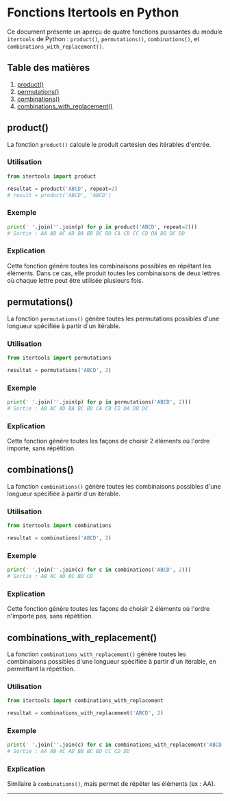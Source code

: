 # Fonctions Itertools en Python

Ce document présente un aperçu de quatre fonctions puissantes du module `itertools` de Python : `product()`,
`permutations()`, `combinations()`, et `combinations_with_replacement()`.

## Table des matières

1. [product()](#product)
2. [permutations()](#permutations)
3. [combinations()](#combinations)
4. [combinations_with_replacement()](#combinations_with_replacement)

## product()

La fonction `product()` calcule le produit cartésien des itérables d'entrée.

### Utilisation

```python
from itertools import product

resultat = product('ABCD', repeat=2)
# result = product('ABCD', 'ABCD')
```

### Exemple

```python
print(' '.join(''.join(p) for p in product('ABCD', repeat=2)))
# Sortie : AA AB AC AD BA BB BC BD CA CB CC CD DA DB DC DD
```

### Explication

Cette fonction génère toutes les combinaisons possibles en répétant les éléments. Dans ce cas, elle produit toutes les
combinaisons de deux lettres où chaque lettre peut être utilisée plusieurs fois.

## permutations()

La fonction `permutations()` génère toutes les permutations possibles d'une longueur spécifiée à partir d'un itérable.

### Utilisation

```python
from itertools import permutations

resultat = permutations('ABCD', 2)
```

### Exemple

```python
print(' '.join(''.join(p) for p in permutations('ABCD', 2)))
# Sortie : AB AC AD BA BC BD CA CB CD DA DB DC
```

### Explication

Cette fonction génère toutes les façons de choisir 2 éléments où l'ordre importe, sans répétition.

## combinations()

La fonction `combinations()` génère toutes les combinaisons possibles d'une longueur spécifiée à partir d'un itérable.

### Utilisation

```python
from itertools import combinations

resultat = combinations('ABCD', 2)
```

### Exemple

```python
print(' '.join(''.join(c) for c in combinations('ABCD', 2)))
# Sortie : AB AC AD BC BD CD
```

### Explication

Cette fonction génère toutes les façons de choisir 2 éléments où l'ordre n'importe pas, sans répétition.

## combinations_with_replacement()

La fonction `combinations_with_replacement()` génère toutes les combinaisons possibles d'une longueur spécifiée à partir
d'un itérable, en permettant la répétition.

### Utilisation

```python
from itertools import combinations_with_replacement

resultat = combinations_with_replacement('ABCD', 2)
```

### Exemple

```python
print(' '.join(''.join(c) for c in combinations_with_replacement('ABCD', 2)))
# Sortie : AA AB AC AD BB BC BD CC CD DD
```

### Explication

Similaire à `combinations()`, mais permet de répéter les éléments (ex : AA).

---